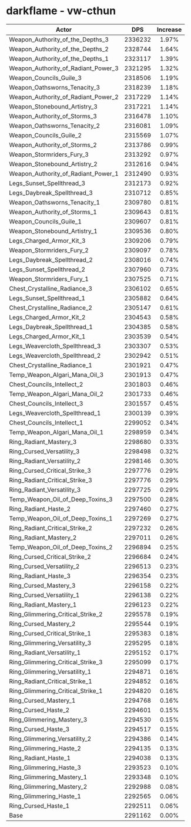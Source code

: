 # darkflame - vw-cthun
| Actor | DPS | Increase |
|---|:---:|:---:|
|Weapon_Authority_of_the_Depths_3|2336232|1.97%|
|Weapon_Authority_of_the_Depths_2|2328744|1.64%|
|Weapon_Authority_of_the_Depths_1|2323117|1.39%|
|Weapon_Authority_of_Radiant_Power_3|2321295|1.32%|
|Weapon_Councils_Guile_3|2318506|1.19%|
|Weapon_Oathsworns_Tenacity_3|2318239|1.18%|
|Weapon_Authority_of_Radiant_Power_2|2317229|1.14%|
|Weapon_Stonebound_Artistry_3|2317221|1.14%|
|Weapon_Authority_of_Storms_3|2316478|1.10%|
|Weapon_Oathsworns_Tenacity_2|2316081|1.09%|
|Weapon_Councils_Guile_2|2315569|1.07%|
|Weapon_Authority_of_Storms_2|2313786|0.99%|
|Weapon_Stormriders_Fury_3|2313292|0.97%|
|Weapon_Stonebound_Artistry_2|2312616|0.94%|
|Weapon_Authority_of_Radiant_Power_1|2312490|0.93%|
|Legs_Sunset_Spellthread_3|2312173|0.92%|
|Legs_Daybreak_Spellthread_3|2310712|0.85%|
|Weapon_Oathsworns_Tenacity_1|2309780|0.81%|
|Weapon_Authority_of_Storms_1|2309643|0.81%|
|Weapon_Councils_Guile_1|2309607|0.81%|
|Weapon_Stonebound_Artistry_1|2309536|0.80%|
|Legs_Charged_Armor_Kit_3|2309206|0.79%|
|Weapon_Stormriders_Fury_2|2309097|0.78%|
|Legs_Daybreak_Spellthread_2|2308016|0.74%|
|Legs_Sunset_Spellthread_2|2307960|0.73%|
|Weapon_Stormriders_Fury_1|2307525|0.71%|
|Chest_Crystalline_Radiance_3|2306102|0.65%|
|Legs_Sunset_Spellthread_1|2305882|0.64%|
|Chest_Crystalline_Radiance_2|2305147|0.61%|
|Legs_Charged_Armor_Kit_2|2304543|0.58%|
|Legs_Daybreak_Spellthread_1|2304385|0.58%|
|Legs_Charged_Armor_Kit_1|2303539|0.54%|
|Legs_Weavercloth_Spellthread_3|2303307|0.53%|
|Legs_Weavercloth_Spellthread_2|2302942|0.51%|
|Chest_Crystalline_Radiance_1|2301921|0.47%|
|Temp_Weapon_Algari_Mana_Oil_3|2301913|0.47%|
|Chest_Councils_Intellect_2|2301803|0.46%|
|Temp_Weapon_Algari_Mana_Oil_2|2301733|0.46%|
|Chest_Councils_Intellect_3|2301557|0.45%|
|Legs_Weavercloth_Spellthread_1|2300139|0.39%|
|Chest_Councils_Intellect_1|2299052|0.34%|
|Temp_Weapon_Algari_Mana_Oil_1|2298959|0.34%|
|Ring_Radiant_Mastery_3|2298680|0.33%|
|Ring_Cursed_Versatility_3|2298498|0.32%|
|Ring_Radiant_Versatility_2|2298146|0.30%|
|Ring_Cursed_Critical_Strike_3|2297776|0.29%|
|Ring_Radiant_Critical_Strike_3|2297776|0.29%|
|Ring_Radiant_Versatility_3|2297725|0.29%|
|Temp_Weapon_Oil_of_Deep_Toxins_3|2297500|0.28%|
|Ring_Radiant_Haste_2|2297460|0.27%|
|Temp_Weapon_Oil_of_Deep_Toxins_1|2297269|0.27%|
|Ring_Radiant_Critical_Strike_2|2297232|0.26%|
|Ring_Radiant_Mastery_2|2297011|0.26%|
|Temp_Weapon_Oil_of_Deep_Toxins_2|2296894|0.25%|
|Ring_Cursed_Critical_Strike_2|2296684|0.24%|
|Ring_Cursed_Versatility_2|2296513|0.23%|
|Ring_Radiant_Haste_3|2296354|0.23%|
|Ring_Cursed_Mastery_3|2296158|0.22%|
|Ring_Cursed_Versatility_1|2296138|0.22%|
|Ring_Radiant_Mastery_1|2296123|0.22%|
|Ring_Glimmering_Critical_Strike_2|2295578|0.19%|
|Ring_Cursed_Mastery_2|2295544|0.19%|
|Ring_Cursed_Critical_Strike_1|2295383|0.18%|
|Ring_Glimmering_Versatility_3|2295295|0.18%|
|Ring_Radiant_Versatility_1|2295152|0.17%|
|Ring_Glimmering_Critical_Strike_3|2295099|0.17%|
|Ring_Glimmering_Versatility_1|2294871|0.16%|
|Ring_Radiant_Critical_Strike_1|2294852|0.16%|
|Ring_Glimmering_Critical_Strike_1|2294820|0.16%|
|Ring_Cursed_Mastery_1|2294768|0.16%|
|Ring_Cursed_Haste_2|2294601|0.15%|
|Ring_Glimmering_Mastery_3|2294530|0.15%|
|Ring_Cursed_Haste_3|2294517|0.15%|
|Ring_Glimmering_Versatility_2|2294386|0.14%|
|Ring_Glimmering_Haste_2|2294135|0.13%|
|Ring_Radiant_Haste_1|2294038|0.13%|
|Ring_Glimmering_Haste_3|2293523|0.10%|
|Ring_Glimmering_Mastery_1|2293348|0.10%|
|Ring_Glimmering_Mastery_2|2292988|0.08%|
|Ring_Glimmering_Haste_1|2292565|0.06%|
|Ring_Cursed_Haste_1|2292511|0.06%|
|Base|2291162|0.00%|
